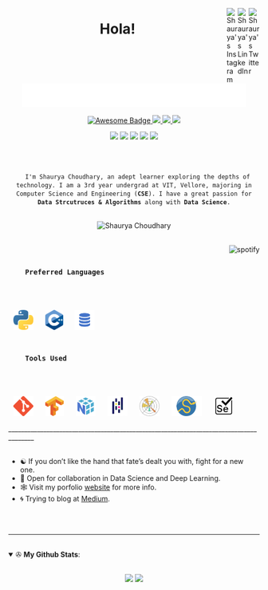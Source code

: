 <a href="https://twitter.com/FrostTitanX" target="_blank" rel="nofollow"><img align="right" alt="Shaurya's Twitter" width="22px" src="https://cdn.jsdelivr.net/npm/simple-icons@v3/icons/twitter.svg" /></a><a href="https://www.linkedin.com/in/shaurya-src/" target="_blank" rel="nofollow"><img align="right" alt="Shaurya's LinkedIn" width="22px" src="https://cdn.jsdelivr.net/npm/simple-icons@v3/icons/linkedin.svg" /></a><a href="https://www.instagram.com/shaurya_src/" target="_blank" rel="nofollow"><img align="right" alt="Shaurya's Instagram" width="22px" src="https://cdn.jsdelivr.net/npm/simple-icons@v3/icons/instagram.svg" /></a>

<h1 align="center">Hola!</h1>

<p align="center">
  <a href="https://github.com/shaurya-src">
    <img src="https://github.com/shaurya-src/shaurya-src/blob/main/Assets/Hello%20world.gif" width="450">
  </a>
</p>

<p align="center">
  <a href="https://heeeeeeeey.com/">
    <img src="https://cdn.rawgit.com/sindresorhus/awesome/d7305f38d29fed78fa85652e3a63e154dd8e8829/media/badge.svg" alt="Awesome Badge"/>
  </a>
  <a href="https://en.wikipedia.org/wiki/Homo_sapiens">
    <img src="https://img.shields.io/badge/Species-Homo_sapiens-success?style=flat-square&logo=mailchimp&logoColor=white">
  </a>
  <a href="https://en.wikipedia.org/wiki/Life">
    <img src="https://img.shields.io/badge/Status-Stable-success?style=flat-square&logo=gravatar&logoColor=white">
  </a>
  <a href="https://en.wikipedia.org/wiki/Computer_science">
    <img src="https://img.shields.io/badge/My%20jam-Computer%20Science-critical?style=flat-square&logo=electron&logoColor=white">
  </a>
</p>

<p align="center">
  <img src="https://img.shields.io/badge/Windows-10-292e33?style=flat-square&logo=microsoft&logoColor=ffffff">
  <img src="https://img.shields.io/badge/Linux-Kali-292e33?style=flat-square&logo=Arch-Linux&logoColor=ffffff">
  <img src="https://img.shields.io/badge/IDE-PyCharm-292e33?style=flat-square&logo=PyCharm&logoColor=fff">
  <img src="https://img.shields.io/badge/BROWSER-Edge-292e33?style=flat-square&logo=Microsoft-Edge">
  <img src="https://img.shields.io/badge/BROWSER-Tor-292e33?style=flat-square&logo=Tor">
</p>

<br>

<p align="center">
  <code>
  I'm Shaurya Choudhary, an adept learner exploring the depths of technology. I am a 3rd year undergrad at VIT, Vellore, majoring in Computer Science and Engineering (<strong>CSE</strong>). I have a great passion for <strong>Data Strcutruces & Algorithms</strong> along with <strong>Data Science</strong>.
  </code>
</p>

<p align="center">
  <img src="https://komarev.com/ghpvc/?username=shaurya-src" alt="Shaurya Choudhary" />
</p>

<br>

<a href="https://github.com/kittinan/spotify-github-profile" target="blank">
  <img align="right"
    src="https://spotify-github-profile.vercel.app/api/view?uid=214zuzj6g7ndx46cmed74tymq&cover_image=true&theme=default"
    alt="spotify" />
</a>

<h3>
  <code>
    Preferred Languages
  </code>
</h3>

<br>

<p>
  <img src="https://github.com/shaurya-src/shaurya-src/blob/main/Assets/python.png" height=40 hspace=10>
  <img src="https://github.com/shaurya-src/shaurya-src/blob/main/Assets/cpp.png" height=40 hspace=10>
  <img src="https://github.com/shaurya-src/shaurya-src/blob/main/Assets/sql.png" height=40 hspace=10>
</p>

<h3>
  <code>
    Tools Used
  </code>
</h3>

<br>

<p>
  <img src="https://github.com/shaurya-src/shaurya-src/blob/main/Assets/git.png" height=40 hspace=10>
  <img src="https://github.com/shaurya-src/shaurya-src/blob/main/Assets/Tensorflow.png" height=40 hspace=10>
  <img src="https://github.com/shaurya-src/shaurya-src/blob/main/Assets/NumPy.png" height=40 hspace=10>
  <img src="https://github.com/shaurya-src/shaurya-src/blob/main/Assets/pandas_logo.png" height=40 hspace=10>
  <img src="https://github.com/shaurya-src/shaurya-src/blob/main/Assets/Matplotlib.png" height=40 hspace=10>
  <img src="https://github.com/shaurya-src/shaurya-src/blob/main/Assets/scipy.png" height=40 hspace=10>
  <img src="https://github.com/shaurya-src/shaurya-src/blob/main/Assets/selenium.png" height=40 hspace=10>
</p>
______________________________________________________________________________________

<br>
<br>

- ☯️ If you don’t like the hand that fate’s dealt you with, fight for a new one. <br>
- 🤝 Open for collaboration in Data Science and Deep Learning. <br>
- 🕸️ Visit my porfolio [website](https://shaurya-src.weebly.com/) for more info. <br>
- 🌀 Trying to blog at [Medium](https://shaurya-src.medium.com/).

<br>
<br>

______________________________________________________________________________________

<br>

<details open>
 <summary> ✇ <b>My Github Stats</b>: </summary>
<br>
<p align = "center">
  <img src = "https://github-readme-stats.vercel.app/api?username=shaurya-src&show_icons=true&theme=tokyonight&include_all_commits=true&count_private=true&line_height=27">
  <img src = "https://github-readme-stats.vercel.app/api/top-langs/?username=shaurya-src&hide=TeX,HTML&theme=tokyonight">
</p>
</details>
